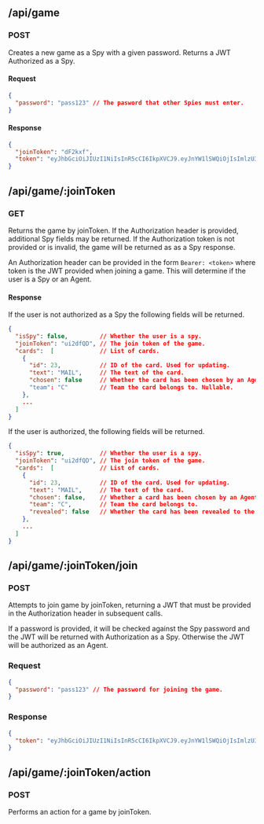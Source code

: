 ## /api/game
### POST

Creates a new game as a Spy with a given password. Returns a JWT Authorized as a Spy.

#### Request

```json
{
  "password": "pass123" // The pasword that other Spies must enter.
}
```

#### Response
```json
{
  "joinToken": "dF2kxf",
  "token": "eyJhbGciOiJIUzI1NiIsInR5cCI6IkpXVCJ9.eyJnYW1lSWQiOjIsImlzU3B5Ijp0cnVlLCJpYXQiOjE1MTExMjkxNjN9.40V8ppJHoBAsOGSXc8kJRoMH2SwKGWkIm0miIy-K_6Q"
}

```

## /api/game/:joinToken
### GET

Returns the game by joinToken. If the Authorization header is provided, additional Spy fields may be returned. If the Authorization token is not provided or is invalid, the game will be returned as as a Spy response.

An Authorization header can be provided in the form `Bearer: <token>` where token is the JWT provided when joining a game. This will determine if the user is a Spy or an Agent. 

#### Response

If the user is not authorized as a Spy the following fields will be returned.

```json
{
  "isSpy": false,         // Whether the user is a spy.
  "joinToken": "ui2dfQD", // The join token of the game.
  "cards":  [             // List of cards.
    {
      "id": 23,           // ID of the card. Used for updating.
      "text": "MAIL",     // The text of the card.
      "chosen": false     // Whether the card has been chosen by an Agent.
      "team": "C"         // Team the card belongs to. Nullable. 
    },
    ...
  ]
}
```

If the user is authorized, the following fields will be returned.

```json
{
  "isSpy": true,          // Whether the user is a spy.
  "joinToken": "ui2dfQD", // The join token of the game.
  "cards":  [             // List of cards.
    {
      "id": 23,           // ID of the card. Used for updating.
      "text": "MAIL",     // The text of the card.
      "chosen": false,    // Whether a card has been chosen by an Agent.
      "team": "C",        // Team the card belongs to. 
      "revealed": false   // Whether the card has been revealed to the Agents.
    },
    ...
  ]
}
```
## /api/game/:joinToken/join
### POST

Attempts to join game by joinToken, returning a JWT that must be provided in the Authorization header in subsequent calls.

If a password is provided, it will be checked against the Spy password and the JWT will be returned with Authorization as a Spy. Otherwise the JWT will be authorized as an Agent.

### Request

```json
{
  "password": "pass123" // The password for joining the game.
}
```

### Response
```json
{
  "token": "eyJhbGciOiJIUzI1NiIsInR5cCI6IkpXVCJ9.eyJnYW1lSWQiOjIsImlzU3B5Ijp0cnVlLCJpYXQiOjE1MTExMjkxNjN9.40V8ppJHoBAsOGSXc8kJRoMH2SwKGWkIm0miIy-K_6Q"
}

```

## /api/game/:joinToken/action
### POST

Performs an action for a game by joinToken.